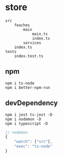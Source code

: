 # store


```
src
    feaches
        main
            main.ts
            index.ts
        services
    index.ts
tests
    index.test.ts
```

## npm 

```
npm i ts-node
npm i better-npm-run 
```

## devDependency 

```
npm i jest ts-jest -D
npm i nodemon -D
npm i typescript -D
```


```ts
// nodemon
{
    "watch": ["src"],
    "exec": "ts-node"
}
```